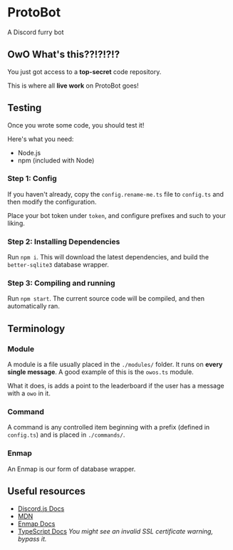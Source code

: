 # ProtoBot

A Discord furry bot

## OwO What's this??!?!?!?

You just got access to a **top-secret** code repository.

This is where all **live work** on ProtoBot goes!

## Testing

Once you wrote some code, you should test it!

Here's what you need:

-   Node.js
-   npm (included with Node)

### Step 1: Config

If you haven't already, copy the `config.rename-me.ts` file to `config.ts` and then modify the configuration.

Place your bot token under `token`, and configure prefixes and such to your liking.

### Step 2: Installing Dependencies

Run `npm i`. This will download the latest dependencies, and build the `better-sqlite3` database wrapper.

### Step 3: Compiling and running

Run `npm start`. The current source code will be compiled, and then automatically ran.

## Terminology

### Module

A module is a file usually placed in the `./modules/` folder. It runs on **every single message**. A good example of this is the `owos.ts` module.

What it does, is adds a point to the leaderboard if the user has a message with a `owo` in it.

### Command

A command is any controlled item beginning with a prefix (defined in `config.ts`) and is placed in `./commands/`.

### Enmap

An Enmap is our form of database wrapper.

## Useful resources

-   [Discord.js Docs](https://discord.js.org/)
-   [MDN](https://developer.mozilla.org/)
-   [Enmap Docs](https://enmap.evie.dev/)
-   [TypeScript Docs](https://www.typescriptlang.org/) _You might see an invalid SSL certificate warning, bypass it._
